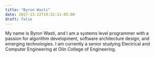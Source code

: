 ```yaml
---
title: "Byron Wasti"
date: 2017-11-22T19:32:11-05:00
draft: false
---
```


My name is Byron Wasti, and I am a systems level programmer with a passion for algorithm development, software architecture design, and emerging technologies. I am currently a senior studying Electrical and Computer Engineering at Olin College of Engineering.
